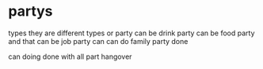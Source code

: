 # partys
types
they are different types or party
can be drink party
can be food party
and that can be job party
can 
can do family party
done 



can doing
done with
all part
hangover 
